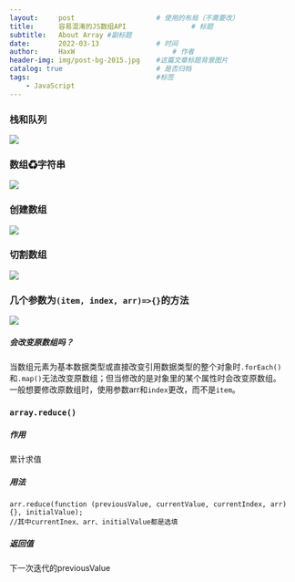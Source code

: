 ```yaml
---
layout:     post   				    # 使用的布局（不需要改）
title:      容易混淆的JS数组API 				# 标题 
subtitle:   About Array #副标题
date:       2022-03-13 				# 时间
author:     HaxW 						# 作者
header-img: img/post-bg-2015.jpg 	#这篇文章标题背景图片
catalog: true 						# 是否归档
tags:								#标签
    - JavaScript
---
```

### 栈和队列   
![](../../../../img/Array/栈和队列.JPG)     
### 数组♻字符串 
![](../../../../img/Array/数组字符串.JPG)   
### 创建数组  
![](../../../../img/Array/创建数组.JPG) 
### 切割数组  
![](../../../../img/Array/切割数组.JPG)     
### 几个参数为`(item, index, arr)=>{}`的方法 
![](../../../../img/Array/参数为回调函数的方法.JPG)    
##### 会改变原数组吗？
当数组元素为基本数据类型或直接改变引用数据类型的整个对象时`.forEach()`和`.map()`无法改变原数组；但当修改的是对象里的某个属性时会改变原数组。  
一般想要修改原数组时，使用参数arr和`index`更改，而不是`item`。 
### `array.reduce()`
##### 作用
累计求值
##### 用法
```
arr.reduce(function (previousValue, currentValue, currentIndex, arr) {}, initialValue);
//其中currentInex、arr、initialValue都是选填
```
##### 返回值
下一次迭代的previousValue
